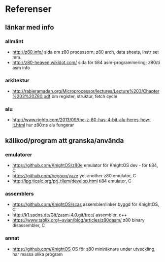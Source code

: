 # Referenser

## länkar med info

### allmänt
* http://z80.info/
    sida om z80 processorn; z80 arch, data sheets, instr set mm.
* http://z80-heaven.wikidot.com/
    sida för ti84 asm-programmering; z80/ti asm info

### arkitektur
* http://rabieramadan.org/Microprocessor/lectures/Lecture%203/Chapter%203%20Z80.pdf
    om register, struktur, fetch cycle

### alu
* http://www.righto.com/2013/09/the-z-80-has-4-bit-alu-heres-how-it.html
    hur z80:ns alu fungerar

## källkod/program att granska/använda

### emulatorer
* https://github.com/KnightOS/z80e
    emulator för KnightOS dev - för ti84, C
* https://github.com/begoon/yaze
    yet another z80 emulator, C
* http://lpg.ticalc.org/prj_tilem/develop.html
    ti84 emulator, C

### assemblers
* https://github.com/KnightOS/scas
    assembler/linker byggd för KnightOS, C
* http://k1.spdns.de/Git/zasm-4.0.git/tree/
    assembler, c++
* https://www.tablix.org/~avian/blog/articles/z80dasm/
    z80 binary disassembler, C

### annat
* https://github.com/KnightOS
    OS för z80 miniräknare under utveckling, har massa olika program
